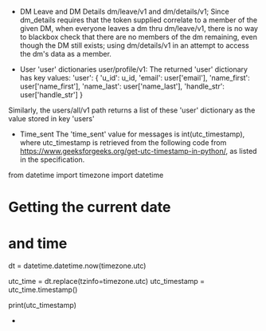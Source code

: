 - DM Leave and DM Details
dm/leave/v1 and dm/details/v1; Since dm_details requires that the token supplied correlate to a member of the given DM, when everyone leaves a dm thru dm/leave/v1, there is no way to blackbox check that there are no members of the dm remaining, even though the DM still exists; using dm/details/v1 in an attempt to access the dm's data as a member.

- User 'user' dictionaries
user/profile/v1: The returned 'user' dictionary has key values:
    'user': {
        'u_id': u_id,
        'email': user['email'],
        'name_first': user['name_first'],
        'name_last': user['name_last'],
        'handle_str': user['handle_str']
    }

Similarly, the users/all/v1 path returns a list of these 'user' dictionary as the value stored in key 'users'

- Time_sent
The 'time_sent' value for messages is int(utc_timestamp), where utc_timestamp is retrieved from the following code from https://www.geeksforgeeks.org/get-utc-timestamp-in-python/, as listed in the specification. 

from datetime import timezone
import datetime
# Getting the current date
# and time
dt = datetime.datetime.now(timezone.utc)
  
utc_time = dt.replace(tzinfo=timezone.utc)
utc_timestamp = utc_time.timestamp()
  
print(utc_timestamp)

- 

